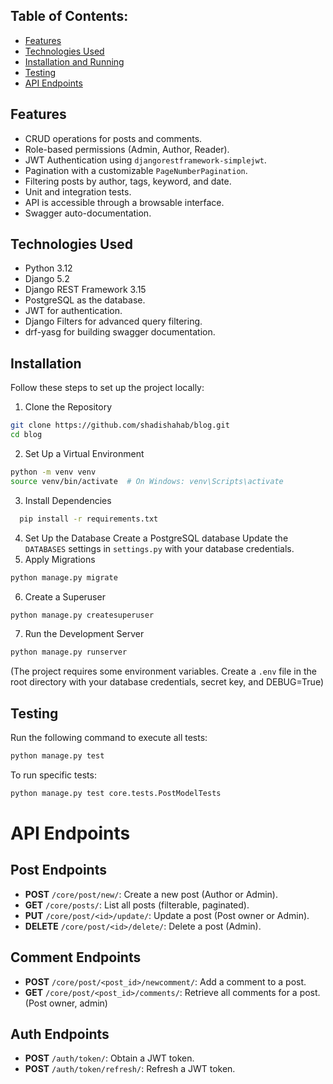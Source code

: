 ## Table of Contents:
- [Features](url)
- [Technologies Used](url)
- [Installation and Running](url)
- [Testing](url)
- [API Endpoints](url)

## Features
- CRUD operations for posts and comments.
- Role-based permissions (Admin, Author, Reader).
- JWT Authentication using `djangorestframework-simplejwt`.
- Pagination with a customizable `PageNumberPagination`.
- Filtering posts by author, tags, keyword, and date.
- Unit and integration tests.
- API is accessible through a browsable interface.
- Swagger auto-documentation.

## Technologies Used
- Python 3.12
- Django 5.2
- Django REST Framework 3.15
- PostgreSQL as the database.
- JWT for authentication.
- Django Filters for advanced query filtering.
- drf-yasg for building swagger documentation.

## Installation
Follow these steps to set up the project locally:

1. Clone the Repository
```bash
git clone https://github.com/shadishahab/blog.git
cd blog
```
2. Set Up a Virtual Environment
```bash
python -m venv venv
source venv/bin/activate  # On Windows: venv\Scripts\activate
```
3. Install Dependencies
```bash
  pip install -r requirements.txt
```
4. Set Up the Database
Create a PostgreSQL database
Update the `DATABASES` settings in `settings.py` with your database credentials.
5. Apply Migrations
```bash
python manage.py migrate
```
6. Create a Superuser
```bash
python manage.py createsuperuser
```
7. Run the Development Server
```bash
python manage.py runserver
```
(The project requires some environment variables. Create a `.env` file in the root directory with your database credentials, secret key, and DEBUG=True)

## Testing
Run the following command to execute all tests:
```bash
python manage.py test
```
To run specific tests:
```bash
python manage.py test core.tests.PostModelTests
```
# API Endpoints

## Post Endpoints
- **POST** `/core/post/new/`: Create a new post (Author or Admin).
- **GET** `/core/posts/`: List all posts (filterable, paginated).
- **PUT** `/core/post/<id>/update/`: Update a post (Post owner or Admin).
- **DELETE** `/core/post/<id>/delete/`: Delete a post (Admin).
  
## Comment Endpoints
- **POST** `/core/post/<post_id>/newcomment/`: Add a comment to a post.
- **GET** `/core/post/<post_id>/comments/`: Retrieve all comments for a post. (Post owner, admin)

## Auth Endpoints
- **POST** `/auth/token/`: Obtain a JWT token.
- **POST** `/auth/token/refresh/`: Refresh a JWT token.
